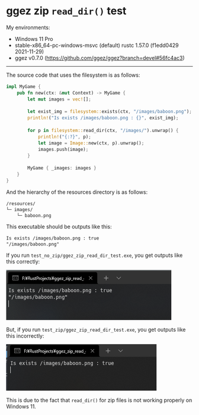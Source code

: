 # ggez zip `read_dir()` test

My environments:
- Windows 11 Pro
- stable-x86_64-pc-windows-msvc (default) rustc 1.57.0 (f1edd0429 2021-11-29)
- ggez v0.7.0 (https://github.com/ggez/ggez?branch=devel#56fc4ac3)

---

The source code that uses the filesystem is as follows:

```rust
impl MyGame {
    pub fn new(ctx: &mut Context) -> MyGame {
        let mut images = vec![];

        let exist_img = filesystem::exists(ctx, "/images/baboon.png");
        println!("Is exists /images/baboon.png : {}", exist_img);

        for p in filesystem::read_dir(ctx, "/images/").unwrap() {
            println!("{:?}", p);
            let image = Image::new(ctx, p).unwrap();
            images.push(image);
        }

        MyGame { _images: images }
    }
}
```

And the hierarchy of the resources directory is as follows:

```
/resources/
└─ images/
    └─ baboon.png
```

This executable should be outputs like this:

```
Is exists /images/baboon.png : true
"/images/baboon.png"
```

If you run `test_no_zip/ggez_zip_read_dir_test.exe`, you get outputs like this correctly:

![](2021-12-25-13-34-22.png)

But, if you run `test_zip/ggez_zip_read_dir_test.exe`, you get outputs like this incorrectly:

![](2021-12-25-13-35-46.png)

This is due to the fact that `read_dir()` for zip files is not working properly on Windows 11.
